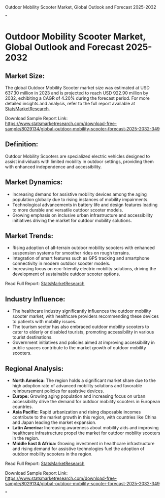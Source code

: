 Outdoor Mobility Scooter Market, Global Outlook and Forecast 2025-2032 

"<h1>Outdoor Mobility Scooter Market, Global Outlook and Forecast 2025-2032</h1>

<h2>Market Size:</h2>
<p>The global Outdoor Mobility Scooter market size was estimated at USD 637.30 million in 2023 and is projected to reach USD 922.90 million by 2032, exhibiting a CAGR of 4.20% during the forecast period. For more detailed insights and analysis, refer to the full report available at <a href='https://www.statsmarketresearch.com/global-outdoor-mobility-scooter-forecast-2025-2032-349-8029134'>StatsMarketResearch</a>.</p>
<p>Download Sample Report Link: <a href='https://www.statsmarketresearch.com/download-free-sample/8029134/global-outdoor-mobility-scooter-forecast-2025-2032-349'>https://www.statsmarketresearch.com/download-free-sample/8029134/global-outdoor-mobility-scooter-forecast-2025-2032-349</a></p>

<h2>Definition:</h2>
<p>Outdoor Mobility Scooters are specialized electric vehicles designed to assist individuals with limited mobility in outdoor settings, providing them with enhanced independence and accessibility.</p>

<h2>Market Dynamics:</h2>
<ul>
  <li>Increasing demand for assistive mobility devices among the aging population globally due to rising instances of mobility impairments.</li>
  <li>Technological advancements in battery life and design features leading to more durable and versatile outdoor scooter models.</li>
  <li>Growing emphasis on inclusive urban infrastructure and accessibility initiatives driving the market for outdoor mobility solutions.</li>
</ul>

<h2>Market Trends:</h2>
<ul>
  <li>Rising adoption of all-terrain outdoor mobility scooters with enhanced suspension systems for smoother rides on rough terrains.</li>
  <li>Integration of smart features such as GPS tracking and smartphone connectivity in modern outdoor scooter models.</li>
  <li>Increasing focus on eco-friendly electric mobility solutions, driving the development of sustainable outdoor scooter options.</li>
</ul>
<p>Read Full Report: <a href='https://www.statsmarketresearch.com/global-outdoor-mobility-scooter-forecast-2025-2032-349-8029134'>StatsMarketResearch</a></p>

<h2>Industry Influence:</h2>
<ul>
  <li>The healthcare industry significantly influences the outdoor mobility scooter market, with healthcare providers recommending these devices to patients with mobility issues.</li>
  <li>The tourism sector has also embraced outdoor mobility scooters to cater to elderly or disabled tourists, promoting accessibility in various tourist destinations.</li>
  <li>Government initiatives and policies aimed at improving accessibility in public spaces contribute to the market growth of outdoor mobility scooters.</li>
</ul>

<h2>Regional Analysis:</h2>
<ul>
  <li><strong>North America:</strong> The region holds a significant market share due to the high adoption rate of advanced mobility solutions and favorable reimbursement policies for assistive devices.</li>
  <li><strong>Europe:</strong> Growing aging population and increasing focus on urban accessibility drive the demand for outdoor mobility scooters in European countries.</li>
  <li><strong>Asia Pacific:</strong> Rapid urbanization and rising disposable incomes contribute to the market growth in this region, with countries like China and Japan leading the market expansion.</li>
  <li><strong>Latin America:</strong> Increasing awareness about mobility aids and improving healthcare infrastructure propel the market for outdoor mobility scooters in the region.</li>
  <li><strong>Middle East & Africa:</strong> Growing investment in healthcare infrastructure and rising demand for assistive technologies fuel the adoption of outdoor mobility scooters in the region.</li>
</ul>
<p>Read Full Report: <a href='https://www.statsmarketresearch.com/global-outdoor-mobility-scooter-forecast-2025-2032-349-8029134'>StatsMarketResearch</a></p>

<p>Download Sample Report Link: <a href='https://www.statsmarketresearch.com/download-free-sample/8029134/global-outdoor-mobility-scooter-forecast-2025-2032-349'>https://www.statsmarketresearch.com/download-free-sample/8029134/global-outdoor-mobility-scooter-forecast-2025-2032-349</a></p>"
